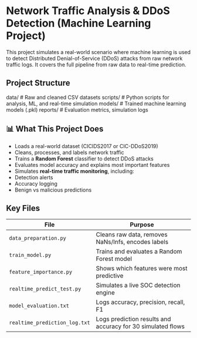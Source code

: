 # Network Traffic Analysis & DDoS Detection (Machine Learning Project)

This project simulates a real-world scenario where machine learning is used to detect Distributed Denial-of-Service (DDoS) attacks from raw network traffic logs. It covers the full pipeline from raw data to real-time prediction.


## Project Structure

data/ # Raw and cleaned CSV datasets
scripts/ # Python scripts for analysis, ML, and real-time simulation
models/ # Trained machine learning models (.pkl)
reports/ # Evaluation metrics, simulation logs


## 📊 What This Project Does

- Loads a real-world dataset (CICIDS2017 or CIC-DDoS2019)  
- Cleans, processes, and labels network traffic  
- Trains a **Random Forest** classifier to detect DDoS attacks  
- Evaluates model accuracy and explains most important features  
- Simulates **real-time traffic monitoring**, including:
- Detection alerts
- Accuracy logging
- Benign vs malicious predictions


## Key Files

| File | Purpose |
|------|---------|
| `data_preparation.py` | Cleans raw data, removes NaNs/Infs, encodes labels |
| `train_model.py` | Trains and evaluates a Random Forest model |
| `feature_importance.py` | Shows which features were most predictive |
| `realtime_predict_test.py` | Simulates a live SOC detection engine |
| `model_evaluation.txt` | Logs accuracy, precision, recall, F1 |
| `realtime_prediction_log.txt` | Logs prediction results and accuracy for 30 simulated flows |

